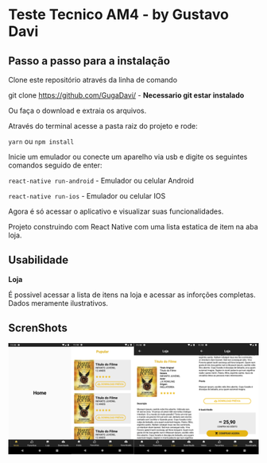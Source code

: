 # Teste Tecnico AM4 - by Gustavo Davi

## Passo a passo para a instalação

Clone este repositório através da linha de comando

git clone https://github.com/GugaDavi/ - **Necessario git estar instalado**

Ou faça o download e extraia os arquivos.

Através do terminal acesse a pasta raiz do projeto e rode:

`yarn` ou `npm install`

Inicie um emulador ou conecte um aparelho via usb e digite os seguintes comandos seguido de enter:

`react-native run-android` - Emulador ou celular Android

`react-native run-ios` - Emulador ou celular IOS

Agora é só acessar o aplicativo e visualizar suas funcionalidades.

Projeto construindo com React Native com uma lista estatica de item na aba loja.

## Usabilidade

**Loja**

É possivel acessar a lista de itens na loja e acessar as inforções completas. Dados meramente ilustrativos.

## ScrenShots

![Projeto finalizado](./src/assets/testeAM4.png)
